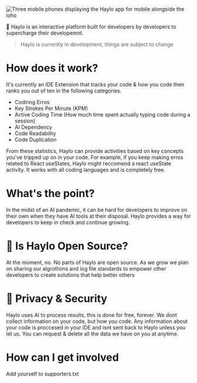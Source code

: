 ![Three mobile phones displaying the Haylo app for mobile alongside the loho](https://i.ibb.co/Q8mDBHf/Frame-2-3.png)

🚀 Haylo is an interactive platform built for developers by developers to supercharge their developemnt.
> Haylo is currently in development, things are subject to change

# How does it work?
It's currently an IDE Extension that tracks your code & how you code then ranks you out of ten in the following categories.

- Codinng Erros
- Key Strokes Per Minute (KPM)
- Active Coding Time (How much time spent actually typing code during a session)
- AI Dependency
- Code Readability
- Code Duplication

From these statistics, Haylo can provide activities based on key concepts you've tripped up on in your code. For example, if you keep making erros related to React useStates, Haylo might reccomend a react useState activity. It works with all coding languages and is completely free.

# What's the point?
In the midst of an AI pandemic, it can be hard for developers to improve on their own when they have AI tools at their disposal. Haylo provides a way for developers to keep in check and continue growing.

# 🤔 Is Haylo Open Source?
At the moment, no. No parts of Haylo are open source. As we grow we plan on sharing our algrothims and log file standards to empower other developers to create solutions that help better others

# 🔐 Privacy & Security
Haylo uses AI to process results, this is done for free, forever. We dont collect information on your code, but how you code. Any information about your code is proccesed in your IDE and isnt sent back to Haylo unless you let us. You can request & delete all the data we have on you at anytime.

# How can I get involved
Add yourself to supporters.txt
